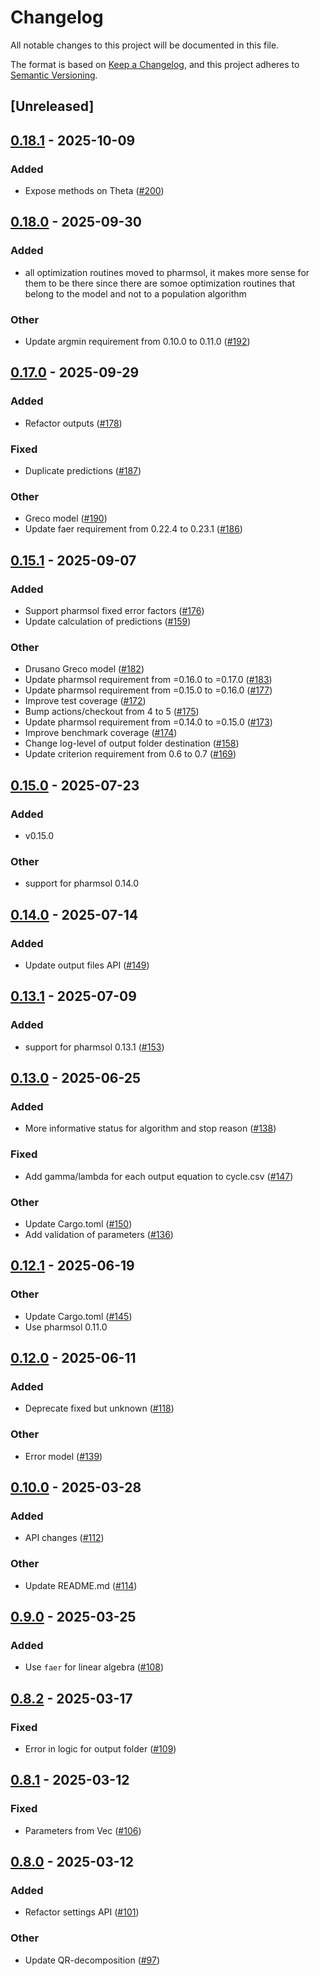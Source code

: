 # Changelog

All notable changes to this project will be documented in this file.

The format is based on [Keep a Changelog](https://keepachangelog.com/en/1.0.0/),
and this project adheres to [Semantic Versioning](https://semver.org/spec/v2.0.0.html).

## [Unreleased]

## [0.18.1](https://github.com/LAPKB/PMcore/compare/v0.18.0...v0.18.1) - 2025-10-09

### Added

- Expose methods on Theta ([#200](https://github.com/LAPKB/PMcore/pull/200))

## [0.18.0](https://github.com/LAPKB/PMcore/compare/v0.17.0...v0.18.0) - 2025-09-30

### Added

- all optimization routines moved to pharmsol, it makes more sense for them to be there since there are somoe optimization routines that belong to the model and not to a population algorithm

### Other

- Update argmin requirement from 0.10.0 to 0.11.0 ([#192](https://github.com/LAPKB/PMcore/pull/192))

## [0.17.0](https://github.com/LAPKB/PMcore/compare/v0.16.0...v0.17.0) - 2025-09-29

### Added

- Refactor outputs ([#178](https://github.com/LAPKB/PMcore/pull/178))

### Fixed

- Duplicate predictions ([#187](https://github.com/LAPKB/PMcore/pull/187))

### Other

- Greco model ([#190](https://github.com/LAPKB/PMcore/pull/190))
- Update faer requirement from 0.22.4 to 0.23.1 ([#186](https://github.com/LAPKB/PMcore/pull/186))

## [0.15.1](https://github.com/LAPKB/PMcore/compare/v0.15.0...v0.16.0) - 2025-09-07

### Added

- Support pharmsol fixed error factors ([#176](https://github.com/LAPKB/PMcore/pull/176))
- Update calculation of predictions ([#159](https://github.com/LAPKB/PMcore/pull/159))

### Other

- Drusano Greco model ([#182](https://github.com/LAPKB/PMcore/pull/182))
- Update pharmsol requirement from =0.16.0 to =0.17.0 ([#183](https://github.com/LAPKB/PMcore/pull/183))
- Update pharmsol requirement from =0.15.0 to =0.16.0 ([#177](https://github.com/LAPKB/PMcore/pull/177))
- Improve test coverage ([#172](https://github.com/LAPKB/PMcore/pull/172))
- Bump actions/checkout from 4 to 5 ([#175](https://github.com/LAPKB/PMcore/pull/175))
- Update pharmsol requirement from =0.14.0 to =0.15.0 ([#173](https://github.com/LAPKB/PMcore/pull/173))
- Improve benchmark coverage ([#174](https://github.com/LAPKB/PMcore/pull/174))
- Change log-level of output folder destination ([#158](https://github.com/LAPKB/PMcore/pull/158))
- Update criterion requirement from 0.6 to 0.7 ([#169](https://github.com/LAPKB/PMcore/pull/169))

## [0.15.0](https://github.com/LAPKB/PMcore/compare/v0.14.0...v0.15.0) - 2025-07-23

### Added

- v0.15.0

### Other

- support for pharmsol 0.14.0

## [0.14.0](https://github.com/LAPKB/PMcore/compare/v0.13.1...v0.14.0) - 2025-07-14

### Added

- Update output files API ([#149](https://github.com/LAPKB/PMcore/pull/149))

## [0.13.1](https://github.com/LAPKB/PMcore/compare/v0.13.0...v0.13.1) - 2025-07-09

### Added

- support for pharmsol 0.13.1 ([#153](https://github.com/LAPKB/PMcore/pull/153))

## [0.13.0](https://github.com/LAPKB/PMcore/compare/v0.12.1...v0.13.0) - 2025-06-25

### Added

- More informative status for algorithm and stop reason ([#138](https://github.com/LAPKB/PMcore/pull/138))

### Fixed

- Add gamma/lambda for each output equation to cycle.csv ([#147](https://github.com/LAPKB/PMcore/pull/147))

### Other

- Update Cargo.toml ([#150](https://github.com/LAPKB/PMcore/pull/150))
- Add validation of parameters ([#136](https://github.com/LAPKB/PMcore/pull/136))

## [0.12.1](https://github.com/LAPKB/PMcore/compare/v0.12.0...v0.12.1) - 2025-06-19

### Other

- Update Cargo.toml ([#145](https://github.com/LAPKB/PMcore/pull/145))
- Use pharmsol 0.11.0

## [0.12.0](https://github.com/LAPKB/PMcore/compare/v0.11.0...v0.12.0) - 2025-06-11

### Added

- Deprecate fixed but unknown ([#118](https://github.com/LAPKB/PMcore/pull/118))

### Other

- Error model ([#139](https://github.com/LAPKB/PMcore/pull/139))

## [0.10.0](https://github.com/LAPKB/PMcore/compare/v0.9.0...v0.10.0) - 2025-03-28

### Added

- API changes ([#112](https://github.com/LAPKB/PMcore/pull/112))

### Other

- Update README.md ([#114](https://github.com/LAPKB/PMcore/pull/114))

## [0.9.0](https://github.com/LAPKB/PMcore/compare/v0.8.2...v0.9.0) - 2025-03-25

### Added

- Use `faer` for linear algebra ([#108](https://github.com/LAPKB/PMcore/pull/108))

## [0.8.2](https://github.com/LAPKB/PMcore/compare/v0.8.1...v0.8.2) - 2025-03-17

### Fixed

- Error in logic for output folder ([#109](https://github.com/LAPKB/PMcore/pull/109))

## [0.8.1](https://github.com/LAPKB/PMcore/compare/v0.8.0...v0.8.1) - 2025-03-12

### Fixed

- Parameters from Vec<Parameter> ([#106](https://github.com/LAPKB/PMcore/pull/106))

## [0.8.0](https://github.com/LAPKB/PMcore/compare/v0.7.6...v0.8.0) - 2025-03-12

### Added

- Refactor settings API ([#101](https://github.com/LAPKB/PMcore/pull/101))

### Other

- Update QR-decomposition ([#97](https://github.com/LAPKB/PMcore/pull/97))
